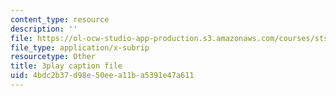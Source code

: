 ```yaml
---
content_type: resource
description: ''
file: https://ol-ocw-studio-app-production.s3.amazonaws.com/courses/sts-081-innovation-systems-for-science-technology-energy-manufacturing-and-health-spring-2017/4bdc2b37d98e50eea11ba5391e47a611_bnEPjrsCaYg.vtt
file_type: application/x-subrip
resourcetype: Other
title: 3play caption file
uid: 4bdc2b37-d98e-50ee-a11b-a5391e47a611
---
```

